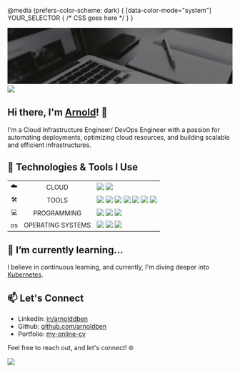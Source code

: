 @media (prefers-color-scheme: dark) {
  [data-color-mode="system"] YOUR_SELECTOR {
    /* CSS goes here */
  }
}

![Profile-Header](https://github.com/arnoldben/arnoldben/blob/main/images/github-profile-header.gif?raw=true)
![](https://komarev.com/ghpvc/?username=arnoldben)

## Hi there, I'm [Arnold](https://arnoldben.github.io/my-online-cv)! 👋

I'm a Cloud Infrastructure Engineer/ DevOps Engineer with a passion for automating deployments, optimizing cloud resources, and building scalable and efficient infrastructures. 
<!-- My journey in the tech world has been exciting, and I love tackling challenges that come my way. -->

## 🔧 Technologies & Tools I Use

<table>
<!-- AWS, Azure -->
  <tr>
    <td align="center">☁️</td>
    <td align="center">CLOUD</td>
    <td align="left">
        <a href="https://aws.amazon.com/"><img height=40 src="https://www.nginx.com/wp-content/uploads/2017/11/aws-logo-white.svg"/></a> 
        <a href="https://azure.microsoft.com/"><img height=40 src="https://cdn.jsdelivr.net/gh/devicons/devicon/icons/azure/azure-original.svg"/></th></a>
  </td>
<!-- Terraform, Ansible, Docker, Jenkins, GitHub, Git, VSCode -->
  <tr>
    <td align="center">🛠</td>
    <td align="center">TOOLS</td>
    <td align="left">
        <a href="https://www.terraform.io/"><img height=40 src="https://cdn.jsdelivr.net/gh/devicons/devicon/icons/terraform/terraform-original.svg"/></a>
        <a href="https://www.ansible.com/"><img height=40 src="https://cdn.jsdelivr.net/gh/devicons/devicon/icons/ansible/ansible-original.svg"/></a>
        <a href="https://www.docker.com/"><img height=40 src="https://cdn.jsdelivr.net/gh/devicons/devicon/icons/docker/docker-original.svg"/></a>
        <a href="https://www.jenkins.io/"><img height=40 src="https://cdn.jsdelivr.net/gh/devicons/devicon/icons/jenkins/jenkins-original.svg"/></a>
        <a href="https://github.com/"><img height=40 src="https://cdn.jsdelivr.net/gh/devicons/devicon/icons/github/github-original.svg"/></a>
        <a href="https://git-scm.com/"><img height=40 src="https://cdn.jsdelivr.net/gh/devicons/devicon/icons/git/git-original.svg"/></a>
        <a href="https://code.visualstudio.com/"><img height=40 src="https://cdn.jsdelivr.net/gh/devicons/devicon/icons/vscode/vscode-original.svg"/></a>
    </td>
  </tr>
<!-- Python, Bash, PowerShell -->
  <tr>
    <td align="center">💻</td>
    <td align="center">PROGRAMMING</td>
    <td align="left">
        <a href="https://www.python.org/"><img height=40 src="https://cdn.jsdelivr.net/gh/devicons/devicon/icons/python/python-original.svg"/></a>
        <a href="https://www.gnu.org/software/bash/"><img height=40 src="https://cdn.jsdelivr.net/gh/devicons/devicon/icons/bash/bash-original.svg"/></a>
        <a href="https://learn.microsoft.com/en-us/powershell/"><img height=40 src="https://upload.wikimedia.org/wikipedia/commons/2/2f/PowerShell_5.0_icon.png"/></a>
    </td>
  </tr>
<!-- Windows, Linux -->
  <tr>
    <td align="center">os</td>
    <td align="center">OPERATING SYSTEMS</td>
    <td align="left">
        <a href="https://www.microsoft.com/"><img height=40 src="https://cdn.jsdelivr.net/gh/devicons/devicon/icons/windows8/windows8-original.svg"/></a>
        <a href=""><img height=40 src="https://cdn.jsdelivr.net/gh/devicons/devicon/icons/linux/linux-original.svg"/></a>
        <a href="https://www.redhat.com/"><img height=40 src="https://cdn.jsdelivr.net/gh/devicons/devicon/icons/redhat/redhat-original.svg"/></a>        
    </td>
  </tr>
</table>

## 🌱 I’m currently learning...

I believe in continuous learning, and currently, I'm diving deeper into [Kubernetes](https://kubernetes.io/).

## 📫 Let's Connect

- LinkedIn: [in/arnolddben](https://www.linkedin.com/in/arnolddben)
- Github: [github.com/arnoldben](https://github.com/arnoldben)
- Portfolio: [my-online-cv](https://arnoldben.github.io/my-online-cv)

Feel free to reach out, and let's connect! 🌐

<!-- <img src="https://github-readme-stats.vercel.app/api/top-langs?username=arnoldben"/>
<img src="https://github-readme-stats.vercel.app/api/top-langs?username=arnoldben"/> -->
<img src="https://github-readme-streak-stats.herokuapp.com/?user=arnoldben&theme=dark"/>
<!-- <img align="left" src="https://github-readme-stats.vercel.app/api/top-langs?username=arnoldben&show_icons=true&locale=en&layout=compact&theme=dark" alt="arnoldben" /> -->
